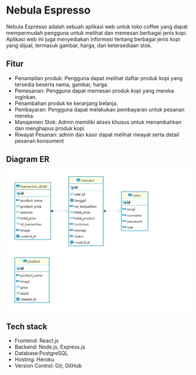 # Nebula Espresso

Nebula Espresso adalah sebuah aplikasi web untuk toko coffee yang dapat mempermudah pengguna untuk melihat dan memesan berbagai jenis kopi. Aplikasi web  ini  juga menyediakan informasi tentang berbagai jenis kopi yang dijual, termasuk gambar, harga, dan ketersediaan stok.

## Fitur
- Penampilan produk: Pengguna dapat melihat daftar produk kopi yang tersedia beserta nama, gambar, harga.
- Pemesanan: Pengguna dapat memesan produk kopi yang mereka inginkan.
- Penambahan produk ke keranjang belanja.
- Pembayaran: Pengguna dapat melakukan pembayaran untuk pesanan mereka.
- Manajemen Stok: Admin memiliki akses khusus untuk menambahkan dan menghapus produk kopi.
- Riwayat Pesanan: admin dan kasir  dapat melihat riwayat serta detail  pesanan konsument

## Diagram ER

![Diagram ER](er-diagram.jpeg)


## Tech stack
- Frontend: React.js
- Backend: Node.js, Express.js
- Database:PostgreSQL
- Hosting: Heroku
- Version Control: Git, GitHub
